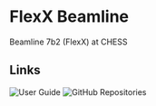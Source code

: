 # FlexX Beamline

Beamline 7b2 (FlexX) at CHESS

## Links

![User Guide](flexxbeamline.github.io/user_guide)
![GitHub Repositories](github.com/FlexXBeamline)
